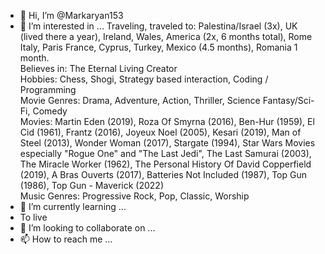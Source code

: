 - 👋 Hi, I’m @Markaryan153
- 👀 I’m interested in ...
Traveling, traveled to: Palestina/Israel (3x), UK (lived there a year), Ireland, Wales,
America (2x, 6 months total), Rome Italy, Paris France, Cyprus, Turkey, Mexico
(4.5 months), Romania 1 month.<br/>
Believes in: The Eternal Living Creator<br/>
Hobbies: Chess, Shogi, Strategy based interaction, Coding / Programming<br/>
Movie Genres: Drama, Adventure, Action, Thriller, Science Fantasy/Sci-Fi,
Comedy<br/>
Movies: Martin Eden (2019), Roza Of Smyrna (2016), Ben-Hur (1959), El Cid (1961), Frantz
(2016), Joyeux Noel (2005), Kesari (2019), Man of Steel (2013), Wonder Woman (2017), Stargate
(1994), Star Wars Movies especially "Rogue One" and "The Last Jedi", The Last Samurai (2003), The
Miracle Worker (1962), The Personal History Of David Copperfield (2019), A Bras Ouverts (2017),
Batteries Not Included (1987), Top Gun (1986), Top Gun - Maverick (2022)<br/>
Music Genres: Progressive Rock, Pop, Classic, Worship
- 🌱 I’m currently learning ...
- To live
- 💞️ I’m looking to collaborate on ...
- 📫 How to reach me ...

<!---
Markaryan153/Markaryan153 is a ✨ special ✨ repository because its `README.md` (this file) appears on your GitHub profile.
You can click the Preview link to take a look at your changes.
--->

